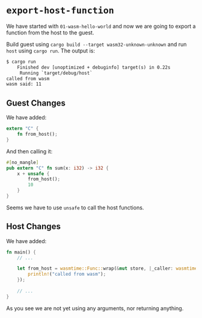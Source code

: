 # `export-host-function`

We have started with `01-wasm-hello-world` and now we are going to export a function from the host to the guest.

Build guest using `cargo build --target wasm32-unknown-unknown` and run `host` using `cargo run`. The output is:

```txt
$ cargo run
    Finished dev [unoptimized + debuginfo] target(s) in 0.22s
     Running `target/debug/host`
called from wasm
wasm said: 11
```

## Guest Changes

We have added:

```rust
extern "C" {
    fn from_host();
}
```

And then calling it:

```rust
#[no_mangle]
pub extern "C" fn sum(x: i32) -> i32 {
    x + unsafe {
        from_host();
        10
    }
}
```

Seems we have to use `unsafe` to call the host functions.

## Host Changes

We have added:

```rust
fn main() {
    // ...

    let from_host = wasmtime::Func::wrap(&mut store, |_caller: wasmtime::Caller<'_, ()>| {
        println!("called from wasm");
    });
    
    // ...
}
```

As you see we are not yet using any arguments, nor returning anything.
